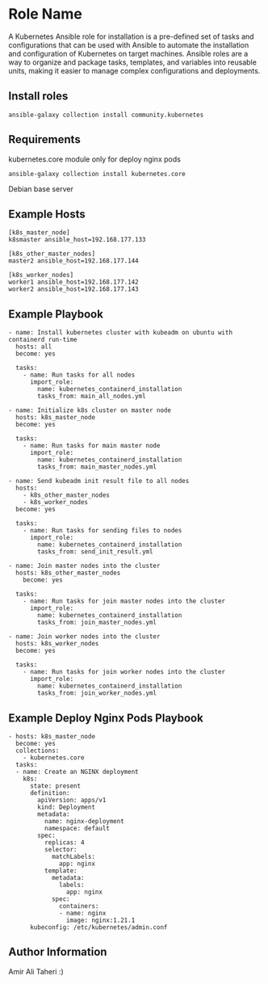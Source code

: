 Role Name
=========

A Kubernetes Ansible role for installation is a pre-defined set of tasks and configurations that can be used with Ansible to automate the installation and configuration of Kubernetes on target machines. Ansible roles are a way to organize and package tasks, templates, and variables into reusable units, making it easier to manage complex configurations and deployments.

Install roles
------------
```
ansible-galaxy collection install community.kubernetes
```

Requirements
------------
kubernetes.core module only for deploy nginx pods
```
ansible-galaxy collection install kubernetes.core
```

Debian base server

Example Hosts
----------------

```
[k8s_master_node]
k8smaster ansible_host=192.168.177.133

[k8s_other_master_nodes]
master2 ansible_host=192.168.177.144

[k8s_worker_nodes]
worker1 ansible_host=192.168.177.142
worker2 ansible_host=192.168.177.143
```

Example Playbook
----------------

```
- name: Install kubernetes cluster with kubeadm on ubuntu with containerd run-time
  hosts: all
  become: yes

  tasks:
    - name: Run tasks for all nodes
      import_role:
        name: kubernetes_containerd_installation
        tasks_from: main_all_nodes.yml

- name: Initialize k8s cluster on master node
  hosts: k8s_master_node
  become: yes

  tasks:
    - name: Run tasks for main master node
      import_role:
        name: kubernetes_containerd_installation
        tasks_from: main_master_nodes.yml

- name: Send kubeadm init result file to all nodes
  hosts:
    - k8s_other_master_nodes
    - k8s_worker_nodes
  become: yes

  tasks:
    - name: Run tasks for sending files to nodes
      import_role:
        name: kubernetes_containerd_installation
        tasks_from: send_init_result.yml

- name: Join master nodes into the cluster
  hosts: k8s_other_master_nodes
    become: yes

  tasks:
    - name: Run tasks for join master nodes into the cluster
      import_role:
        name: kubernetes_containerd_installation
        tasks_from: join_master_nodes.yml

- name: Join worker nodes into the cluster
  hosts: k8s_worker_nodes
  become: yes

  tasks:
    - name: Run tasks for join worker nodes into the cluster
      import_role:
        name: kubernetes_containerd_installation
        tasks_from: join_worker_nodes.yml
```

Example Deploy Nginx Pods Playbook
----------------
```
- hosts: k8s_master_node
  become: yes
  collections:
    - kubernetes.core
  tasks:
  - name: Create an NGINX deployment
    k8s:
      state: present
      definition:
        apiVersion: apps/v1
        kind: Deployment
        metadata:
          name: nginx-deployment
          namespace: default
        spec:
          replicas: 4
          selector:
            matchLabels:
              app: nginx
          template:
            metadata:
              labels:
                app: nginx
            spec:
              containers:
              - name: nginx
                image: nginx:1.21.1
      kubeconfig: /etc/kubernetes/admin.conf
```
Author Information
------------------

Amir Ali Taheri :)

